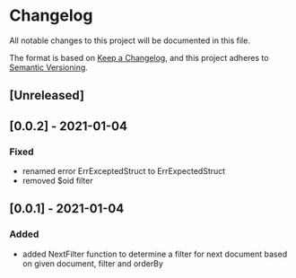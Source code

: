 # Changelog
All notable changes to this project will be documented in this file.

The format is based on [Keep a Changelog](https://keepachangelog.com/en/1.0.0/),
and this project adheres to [Semantic Versioning](https://semver.org/spec/v2.0.0.html).

## [Unreleased]

## [0.0.2] - 2021-01-04
### Fixed
- renamed error ErrExceptedStruct to ErrExpectedStruct
- removed $oid filter

## [0.0.1] - 2021-01-04
### Added
- added NextFilter function to determine a filter for next document based on given document, filter and orderBy